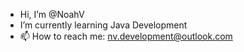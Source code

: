 - Hi, I’m @NoahV
- I’m currently learning Java Development
- 📫 How to reach me: nv.development@outlook.com
